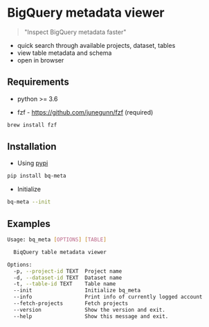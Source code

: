 # BigQuery metadata viewer

> "Inspect BigQuery metadata faster"

- quick search through available projects, dataset, tables
- view table metadata and schema
- open in browser

## Requirements

- python >= 3.6

- fzf - https://github.com/junegunn/fzf (required)

```bash
brew install fzf
```

## Installation

- Using [pypi](https://pypi.org/project/bq-meta/)

```bash
pip install bq-meta
```

- Initialize

```bash
bq-meta --init
```

## Examples

```bash
Usage: bq_meta [OPTIONS] [TABLE]

  BiqQuery table metadata viewer

Options:
  -p, --project-id TEXT  Project name
  -d, --dataset-id TEXT  Dataset name
  -t, --table-id TEXT    Table name
  --init                 Initialize bq_meta
  --info                 Print info of currently logged account
  --fetch-projects       Fetch projects
  --version              Show the version and exit.
  --help                 Show this message and exit.
```
